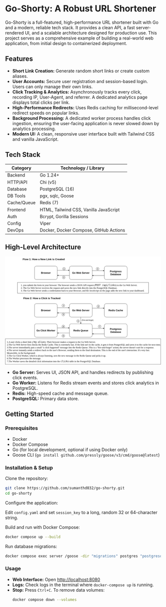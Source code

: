 # Go-Shorty: A Robust URL Shortener

Go-Shorty is a full-featured, high-performance URL shortener built with Go and a modern, reliable tech stack. It provides a clean API, a fast server-rendered UI, and a scalable architecture designed for production use. This project serves as a comprehensive example of building a real-world web application, from initial design to containerized deployment.

## Features
- **Short Link Creation:** Generate random short links or create custom aliases.
- **User Accounts:** Secure user registration and session-based login. Users can only manage their own links.
- **Click Tracking & Analytics:** Asynchronously tracks every click, recording IP, User-Agent, and referrer. A dedicated analytics page displays total clicks per link.
- **High-Performance Redirects:** Uses Redis caching for millisecond-level redirect speeds on popular links.
- **Background Processing:** A dedicated worker process handles click ingestion, ensuring the user-facing application is never slowed down by analytics processing.
- **Modern UI:** A clean, responsive user interface built with Tailwind CSS and vanilla JavaScript.

## Tech Stack

| Category   | Technology / Library |
|------------|-----------------------|
| Backend    | Go 1.24+             |
| HTTP/API   | Chi (v5)             |
| Database   | PostgreSQL (16)      |
| DB Tools   | pgx, sqlc, Goose     |
| Cache/Queue| Redis (7)            |
| Frontend   | HTML, Tailwind CSS, Vanilla JavaScript |
| Auth       | Bcrypt, Gorilla Sessions |
| Config     | Viper                |
| DevOps     | Docker, Docker Compose, GitHub Actions |

## High-Level Architecture

![architecture](/architecture.png)

- **Go Server:** Serves UI, JSON API, and handles redirects by publishing click events.
- **Go Worker:** Listens for Redis stream events and stores click analytics in PostgreSQL.
- **Redis:** High-speed cache and message queue.
- **PostgreSQL:** Primary data store.

## Getting Started

### Prerequisites
- Docker
- Docker Compose
- Go (for local development, optional if using Docker only)
- Goose CLI (`go install github.com/pressly/goose/v3/cmd/goose@latest`)

### Installation & Setup

Clone the repository:

```bash
git clone https://github.com/sumanthd032/go-shorty.git
cd go-shorty
```

Configure the application:

Edit `config.yaml` and set `session_key` to a long, random 32 or 64-character string.

Build and run with Docker Compose:

```bash
docker compose up --build
```

Run database migrations:

```bash
docker compose exec server /goose -dir "migrations" postgres "postgresql://user:password@postgres:5432/shortener?sslmode=disable" up
```

### Usage

- **Web Interface:** Open [http://localhost:8080](http://localhost:8080)
- **Logs:** Check logs in the terminal where `docker-compose up` is running.
- **Stop:** Press `Ctrl+C`. To remove data volumes:  
  ```bash
  docker compose down --volumes
  ```